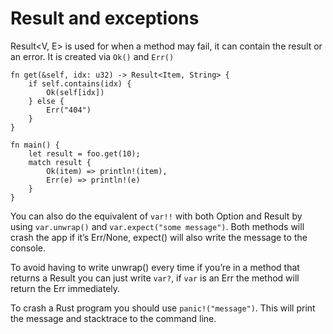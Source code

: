 # Result and exceptions

Result<V, E> is used for when a method may fail, it can contain the result or an error. It is created via `Ok()` and `Err()`
```rust,ignore
fn get(&self, idx: u32) -> Result<Item, String> { 
	if self.contains(idx) {
		Ok(self[idx]) 
	} else {
		Err("404") 
	}
}

fn main() {
	let result = foo.get(10);
	match result {
		Ok(item) => println!(item), 
		Err(e) => println!(e)
	} 
}
```
You can also do the equivalent of `var!!` with both Option and Result by using `var.unwrap()` and `var.expect("some message")`. Both methods will crash the app if it’s Err/None, expect() will also write the message to the console.

To avoid having to write unwrap() every time if you’re in a method that returns a Result you can just write `var?`, if `var` is an Err the method will return the Err immediately.

To crash a Rust program you should use `panic!("message")`. This will print the message and stacktrace to the command line.